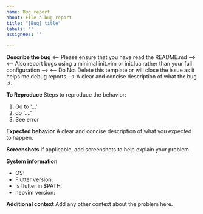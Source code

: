```yaml
---
name: Bug report
about: File a bug report
title: "[Bug] title"
labels: ''
assignees: ''

---
```


**Describe the bug**
<-- Please ensure that you have read the README.md -->
<-- Also report bugs using a minimal init.vim or init.lua rather than your full configuration -->
<-- Do Not Delete this template or will close the issue as it helps me debug reports -->
A clear and concise description of what the bug is.

**To Reproduce**
Steps to reproduce the behavior:
1. Go to '...'
2. do '....'
3. See error

**Expected behavior**
A clear and concise description of what you expected to happen.

**Screenshots**
If applicable, add screenshots to help explain your problem.

**System information**
* OS:
* Flutter version:
* Is flutter in $PATH:
* neovim version:

**Additional context**
Add any other context about the problem here.
